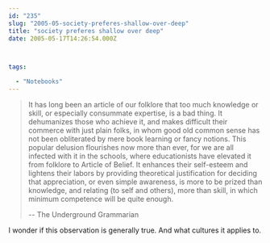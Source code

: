 ```yaml
---
id: "235"
slug: "2005-05-society-preferes-shallow-over-deep"
title: "society preferes shallow over deep"
date: 2005-05-17T14:26:54.000Z



tags:

  - "Notebooks"
---
```

<div class="sqs-html-content">
  <blockquote><p>It has long been an article of our folklore that too much knowledge or skill, or especially consummate expertise, is a bad thing.  It dehumanizes those who achieve it, and makes difficult their commerce with just plain folks, in whom good old common sense has not been obliterated by mere book learning or fancy notions.  This popular delusion flourishes now more than ever, for we are all infected with it in the schools, where educationists have elevated it from folklore to Article of Belief.  It enhances their self-esteem and lightens their labors by providing theoretical justification for deciding that appreciation, or even simple awareness, is more to be prized than knowledge, and relating (to self and others), more than skill, in which minimum competence will be quite enough.</p>
<p>		-- The Underground Grammarian
</p></blockquote>
<p>I wonder if this observation is generally true.  And what cultures it applies to.</p>
</div>
